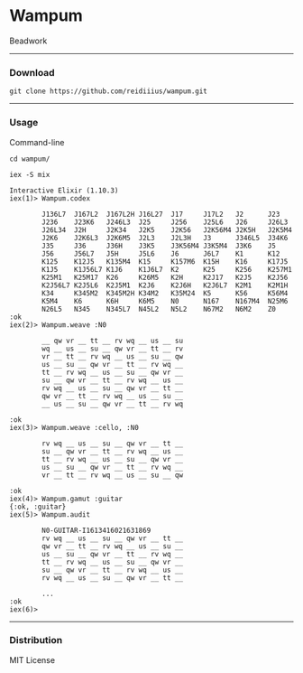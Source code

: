 # Wampum
Beadwork

---

### Download

    git clone https://github.com/reidiiius/wampum.git

---

### Usage
Command-line

    cd wampum/

    iex -S mix

    Interactive Elixir (1.10.3)
    iex(1)> Wampum.codex              

            J136L7  J167L2  J167L2H J16L27  J17     J17L2   J2      J23
            J236    J23K6   J246L3  J25     J256    J25L6   J26     J26L3
            J26L34  J2H     J2K34   J2K5    J2K56   J2K56M4 J2K5H   J2K5M4
            J2K6    J2K6L3  J2K6M5  J2L3    J2L3H   J3      J346L5  J34K6
            J35     J36     J36H    J3K5    J3K56M4 J3K5M4  J3K6    J5
            J56     J56L7   J5H     J5L6    J6      J6L7    K1      K12
            K125    K12J5   K135M4  K15     K157M6  K15H    K16     K17J5
            K1J5    K1J56L7 K1J6    K1J6L7  K2      K25     K256    K257M1
            K25M1   K25M17  K26     K26M5   K2H     K2J17   K2J5    K2J56
            K2J56L7 K2J5L6  K2J5M1  K2J6    K2J6H   K2J6L7  K2M1    K2M1H
            K34     K345M2  K345M2H K34M2   K35M24  K5      K56     K56M4
            K5M4    K6      K6H     K6M5    N0      N167    N167M4  N25M6
            N26L5   N345    N345L7  N45L2   N5L2    N67M2   N6M2    Z0
    :ok
    iex(2)> Wampum.weave :N0

            __ qw vr __ tt __ rv wq __ us __ su 
            wq __ us __ su __ qw vr __ tt __ rv 
            vr __ tt __ rv wq __ us __ su __ qw 
            us __ su __ qw vr __ tt __ rv wq __ 
            tt __ rv wq __ us __ su __ qw vr __ 
            su __ qw vr __ tt __ rv wq __ us __ 
            rv wq __ us __ su __ qw vr __ tt __ 
            qw vr __ tt __ rv wq __ us __ su __ 
            __ us __ su __ qw vr __ tt __ rv wq 
    
    :ok
    iex(3)> Wampum.weave :cello, :N0 

            rv wq __ us __ su __ qw vr __ tt __ 
            su __ qw vr __ tt __ rv wq __ us __ 
            tt __ rv wq __ us __ su __ qw vr __ 
            us __ su __ qw vr __ tt __ rv wq __ 
            vr __ tt __ rv wq __ us __ su __ qw 
    
    :ok
    iex(4)> Wampum.gamut :guitar 
    {:ok, :guitar}
    iex(5)> Wampum.audit

            N0-GUITAR-I1613416021631869
            rv wq __ us __ su __ qw vr __ tt __ 
            qw vr __ tt __ rv wq __ us __ su __ 
            us __ su __ qw vr __ tt __ rv wq __ 
            tt __ rv wq __ us __ su __ qw vr __ 
            su __ qw vr __ tt __ rv wq __ us __ 
            rv wq __ us __ su __ qw vr __ tt __ 

            ...
    :ok
    iex(6)>

---

### Distribution
MIT License

